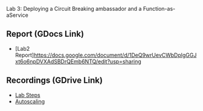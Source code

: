 Lab 3: Deploying a Circuit Breaking ambassador and a Function-as-aService


## Report (GDocs Link)
- [Lab2 Report]https://docs.google.com/document/d/1DeQ9wrUevCWbDplgGGJxt6o6npDVXAdSBDrQEmb6NTQ/edit?usp=sharing
## Recordings (GDrive Link)
- [Lab Steps](https://drive.google.com/file/d/1P1hXjytGl8Ks-xqUD3uveSQ3YXtPyooO/view?usp=sharing)
- [Autoscaling](https://drive.google.com/file/d/1bgH8nv3LvXP_tiFyVWSlNntF6mfqQbvi/view?usp=sharing)
